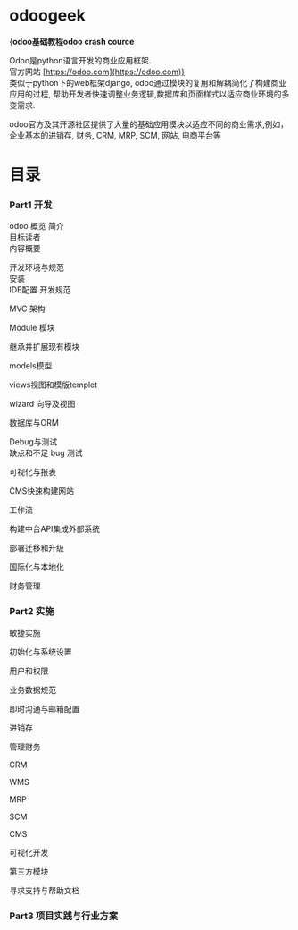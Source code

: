 # odoogeek

{**odoo基础教程odoo crash cource**

Odoo是python语言开发的商业应用框架.  
官方网站 [https://odoo.com](https://odoo.com)}  
类似于python下的web框架django, odoo通过模块的复用和解耦简化了构建商业应用的过程,   帮助开发者快速调整业务逻辑,数据库和页面样式以适应商业环境的多变需求.  

odoo官方及其开源社区提供了大量的基础应用模块以适应不同的商业需求,例如，企业基本的进销存, 财务, CRM, MRP, SCM, 网站, 电商平台等
 
# 目录 
### Part1 开发   
  odoo 概览 
    简介    
    目标读者    
    内容概要    


     
  开发环境与规范    
    安装    
    IDE配置 
    开发规范    

  MVC 架构      

  Module 模块  

  继承并扩展现有模块   

  models模型   

  views视图和模版templet

  wizard 向导及视图    

  数据库与ORM  

  Debug与测试  
    缺点和不足
    bug
    测试

  可视化与报表    

  CMS快速构建网站 

  工作流

  构建中台API集成外部系统

  部署迁移和升级

  国际化与本地化

  财务管理


### Part2 实施

  敏捷实施

  初始化与系统设置

  用户和权限

  业务数据规范

  即时沟通与邮箱配置

  进销存

  管理财务

  CRM

  WMS

  MRP

  SCM

  CMS

  可视化开发

  第三方模块

  寻求支持与帮助文档


### Part3 项目实践与行业方案



